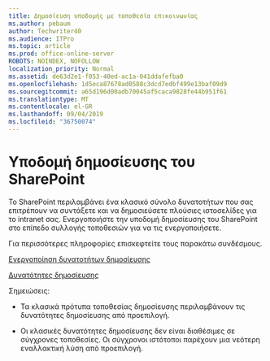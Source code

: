 ```yaml
---
title: Δημοσίευση υποδομής με τοποθεσία επικοινωνίας
ms.author: pebaum
author: Techwriter40
ms.audience: ITPro
ms.topic: article
ms.prod: office-online-server
ROBOTS: NOINDEX, NOFOLLOW
localization_priority: Normal
ms.assetid: de63d2e1-f053-40ed-ac1a-041ddafefba0
ms.openlocfilehash: 1d5eca87678ad0588c3dcd7edbf499e13baf09d9
ms.sourcegitcommit: a65d196d00adb70045af5caca9828fe44b951f61
ms.translationtype: MT
ms.contentlocale: el-GR
ms.lasthandoff: 09/04/2019
ms.locfileid: "36750074"
---
```

# <a name="sharepoint-publishing-infrastructure"></a>Υποδομή δημοσίευσης του SharePoint


Το SharePoint περιλαμβάνει ένα κλασικό σύνολο δυνατοτήτων που σας επιτρέπουν να συντάξετε και να δημοσιεύσετε πλούσιες ιστοσελίδες για το intranet σας. Ενεργοποιήστε την υποδομή δημοσίευσης του SharePoint στο επίπεδο συλλογής τοποθεσιών για να τις ενεργοποιήσετε.

Για περισσότερες πληροφορίες επισκεφτείτε τους παρακάτω συνδέσμους.

[Ενεργοποίηση δυνατοτήτων δημοσίευσης](https://support.office.com/article/Enable-publishing-features-479677A6-8B33-4AC7-907D-071C1C7E4518)

[Δυνατότητες δημοσίευσης](https://support.office.com/article/Features-enabled-in-a-SharePoint-Online-publishing-site-3AB3810C-3C2C-4361-9D0E-0CBE666EA0B0?wt.mc_id=O365_Portal_MMaven#__toc336865553)

Σημειώσεις:

- Τα κλασικά πρότυπα τοποθεσίας δημοσίευσης περιλαμβάνουν τις δυνατότητες δημοσίευσης από προεπιλογή.

- Οι κλασικές δυνατότητες δημοσίευσης δεν είναι διαθέσιμες σε σύγχρονες τοποθεσίες. Οι σύγχρονοι ιστότοποι παρέχουν μια νεότερη εναλλακτική λύση από προεπιλογή.


